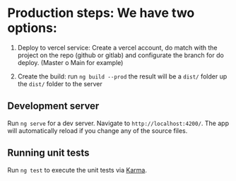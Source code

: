 # Production steps: We have two options:

1. Deploy to vercel service: Create a vercel account, do match with the project on the repo (github or gitlab) and configurate the branch for do deploy. (Master o Main for example)

2. Create the build: 
    run `ng build --prod`
    the result will be a `dist/` folder
    up the `dist/` folder to the server

## Development server
Run `ng serve` for a dev server. Navigate to `http://localhost:4200/`. The app will automatically reload if you change any of the source files.

## Running unit tests
Run `ng test` to execute the unit tests via [Karma](https://karma-runner.github.io).
